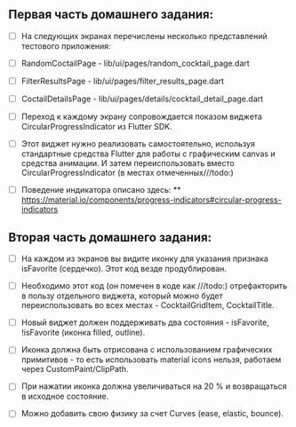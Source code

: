 ## Первая часть домашнего задания:
- [ ] На следующих экранах перечислены несколько представлений тестового приложения:

- [ ] RandomCoctailPage - lib/ui/pages/random_cocktail_page.dart

- [ ] FilterResultsPage - lib/ui/pages/filter_results_page.dart

- [ ] CoctailDetailsPage - lib/ui/pages/details/cocktail_detail_page.dart

- [ ] Переход к каждому экрану сопровождается показом виджета CircularProgressIndicator из Flutter SDK.

- [ ] Этот виджет нужно реализовать самостоятельно, используя стандартные средства Flutter для работы с графическим canvas и средства анимации. И затем переиспользовать вместо CircularProgressIndicator  (в местах отмеченных///todo:)

- [ ] Поведение индикатора описано здесь:
** https://material.io/components/progress-indicators#circular-progress-indicators

## Вторая часть домашнего задания:
- [ ] На каждом из экранов вы видите иконку для указания признака isFavorite (сердечко).
Этот код везде продублирован.

- [ ] Необходимо этот код (он помечен в коде как ///todo:) отрефакторить в пользу отдельного виджета, который можно будет переиспользовать во всех местах - CocktailGridItem, CocktailTitle.

- [ ] Новый виджет должен поддерживать два состояния - isFavorite, !isFavorite (иконка filled, outline).

- [ ] Иконка должна быть отрисована с использованием графических примитивов - то есть использовать material icons нельзя, работаем через CustomPaint/ClipPath.

- [ ] При нажатии иконка должна увеличиваться на 20 % и возвращаться в исходное состояние.

- [ ] Можно добавить свою физику за счет Curves (ease, elastic, bounce).
